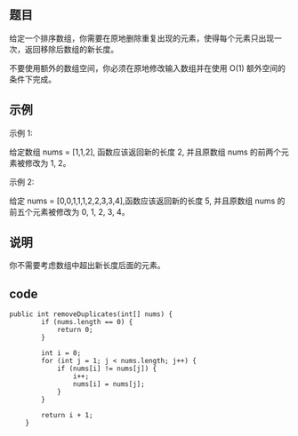 ## 题目
给定一个排序数组，你需要在原地删除重复出现的元素，使得每个元素只出现一次，返回移除后数组的新长度。

不要使用额外的数组空间，你必须在原地修改输入数组并在使用 O(1) 额外空间的条件下完成。



## 示例
示例 1:

给定数组 nums = [1,1,2], 函数应该返回新的长度 2, 并且原数组 nums 的前两个元素被修改为 1, 2。 


示例 2:

给定 nums = [0,0,1,1,1,2,2,3,3,4],函数应该返回新的长度 5, 并且原数组 nums 的前五个元素被修改为 0, 1, 2, 3, 4。

## 说明
你不需要考虑数组中超出新长度后面的元素。


## code
```
public int removeDuplicates(int[] nums) {
        if (nums.length == 0) {
			return 0;
		}

		int i = 0;
		for (int j = 1; j < nums.length; j++) {
			if (nums[i] != nums[j]) {
				i++;
				nums[i] = nums[j];
			}
		}
		
		return i + 1;
    }
```
